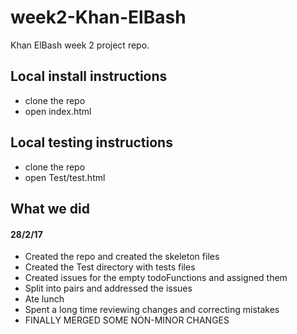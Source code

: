 # week2-Khan-ElBash
Khan ElBash week 2 project repo.

## Local install instructions
- clone the repo
- open index.html

## Local testing instructions
- clone the repo
- open Test/test.html

## What we did
#### 28/2/17
- Created the repo and created the skeleton files
- Created the Test directory with tests files
- Created issues for the empty todoFunctions and assigned them
- Split into pairs and addressed the issues
- Ate lunch
- Spent a long time reviewing changes and correcting mistakes
- FINALLY MERGED SOME NON-MINOR CHANGES
